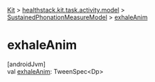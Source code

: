 
[Kit](../../../kit.html) > [healthstack.kit.task.activity.model](../index.html) > [SustainedPhonationMeasureModel](index.html) > [exhaleAnim](exhale-anim.html)



# exhaleAnim



[androidJvm]\
val [exhaleAnim](exhale-anim.html): TweenSpec&lt;Dp&gt;




